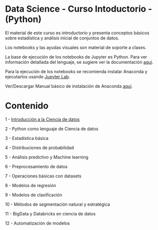 # Data Science - Curso Intoductorio - (Python)

El material de este curso es introductorio y presenta conceptos básicos sobre estadística y análisis inicial de conjuntos de datos.

Los notebooks y las ayudas visuales son material de soporte a clases.

La base de ejecución de los notebooks de Jupyter es Python. Para ver información detallada del lenguaje, se sugiere ver la documentación [aquí](http://ipython.org/documentation.html).

Para la ejecución de los notebooks se recomienda instalar Anaconda y ejecutarlos usando [Jupyter Lab](https://jupyterlab.readthedocs.io/en/stable/getting_started/installation.html).

Ver/Descargar Manual básico de instalación de Anaconda [aquí](https://github.com/jnserna/DS_Basic/blob/main/Intro/Clase_1_B_Descargar%20Anaconda%20%2B%20Python%20ini.pptx).

# Contenido

1 - [Introducción a la Ciencia de datos](https://github.com/jnserna/DS_Basic/tree/main/Intro)

2 - Python como lenguaje de Ciencia de datos

3 - Estadística básica

4 - Distribuciones de probabilidad

5 - Análisis predictivo y Machine learning

6 - Preprocesamiento de datos

7 - Operaciones básicas con datasets

8 - Modelos de regresión

9 - Modelos de clasificación

10 - Métodos de segmentación natural y estratégica

11 - BigData y Databricks en ciencia de datos

12 - Automatización de modelos

